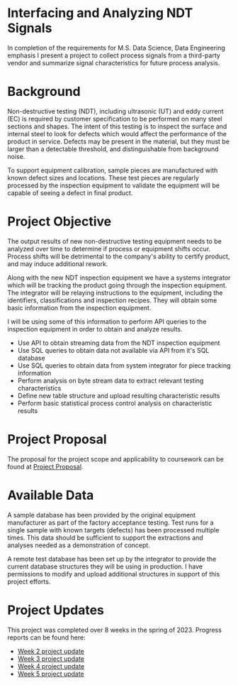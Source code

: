 # Interfacing and Analyzing NDT Signals
In completion of the requirements for M.S. Data Science, Data Engineering emphasis I present a project to collect process signals from a third-party vendor and summarize signal characteristics for future process analysis.

# Background
Non-destructive testing (NDT), including ultrasonic (UT) and eddy current (EC) is required by customer specification to be performed on many steel sections and shapes. The intent of this testing is to inspect the surface and internal steel to look for defects which would affect the performance of the product in service. Defects may be present in the material, but they must be larger than a detectable threshold, and distinguishable from background noise. 

To support equipment calibration, sample pieces are manufactured with known defect sizes and locations. These test pieces are regularly processed by the inspection equipment to validate the equipment will be capable of seeing a defect in final product.

# Project Objective
The output results of new non-destructive testing equipment needs to be analyzed over time to determine if process or equipment shifts occur. Process shifts will be detrimental to the company's ability to certify product, and may induce additional rework.

Along with the new NDT inspection equipment we have a systems integrator which will be tracking the product going through the inspection equipment. The integrator will be relaying instructions to the equipment, including the identifiers, classifications and inspection recipes. They will obtain some basic information from the inspection equipment. 

I will be using some of this information to perform API queries to the inspection equipment in order to obtain and analyze results. 

* Use API to obtain streaming data from the NDT inspection equipment
* Use SQL queries to obtain data not available via API from it's SQL database
* Use SQL queries to obtain data from system integrator for piece tracking information
* Perform analysis on byte stream data to extract relevant testing characteristics
* Define new table structure and upload resulting characteristic results
* Perform basic statistical process control analysis on characteristic results

# Project Proposal
The proposal for the project scope and applicability to coursework can be found at [Project Proposal](project_proposal.md).

# Available Data
A sample database has been provided by the original equipment manufacturer as part of the factory acceptance testing. Test runs for a single sample with known targets (defects) has been processed multiple times. This data should be sufficient to support the extractions and analyses needed as a demonstration of concept. 

A remote test database has been set up by the integrator to provide the current database structures they will be using in production. I have permissions to modify and upload additional structures in support of this project efforts.

# Project Updates
This project was completed over 8 weeks in the spring of 2023. Progress reports can be found here:
* [Week 2 project update](project_reports/week_2.md)
* [Week 3 project update](project_reports/week_3.md)
* [Week 4 project update](project_reports/week_4.md)
* [Week 5 project update](project_reports/week_5.md)
<!--* [Week 6 project update](project_reports/week_6.md)
* [Week 7 project update](project_reports/week_7.md)
* -->